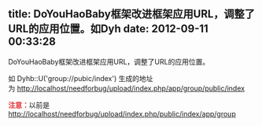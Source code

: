 title: DoYouHaoBaby框架改进框架应用URL，调整了URL的应用位置。如Dyh
date: 2012-09-11 00:33:28
---

<p>
	DoYouHaoBaby框架改进框架应用URL，调整了URL的应用位置。
</p>
<p>
	如 Dyhb::U('group://pubic/index') 生成的地址为&nbsp;<a href="http://localhost/needforbug/upload/index.php/app/group/public/index">http://localhost/needforbug/upload/index.php/app/group/public/index</a>
</p>
<p>
	<strong><span style="color:#E53333;">注意：</span></strong>以前是<a href="http://localhost/needforbug/upload/index.php/app/group/public/index" style="white-space:normal;">http://localhost/needforbug/upload/index.php/public/index/</a><a href="http://localhost/needforbug/upload/index.php/app/group/public/index" style="white-space:normal;">app/group</a>
</p>